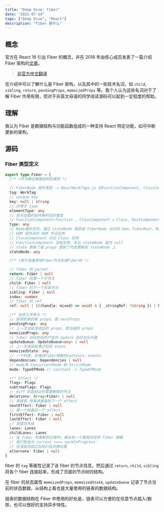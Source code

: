 ```yaml
---
title: "Deep Dive: fiber"
date: "2021-07-14"
tags: ["Deep Dive", "React"]
description: "Fiber 是什么"
---
```


## 概念

官方在 React 16 引出 Fiber 的概念，并在 2016 年由核心成员发表了一篇介绍 Fiber 架构的[文章](https://github.com/acdlite/react-fiber-architecture)。

> [非官方中文翻译](https://github.com/xxn520/react-fiber-architecture-cn)

在介绍中可以了解什么是 Fiber 架构，以及其中的一些技术名词，如 `child`, `sibling`, `return`, `pendingProps`, `memoizedProps` 等。我个人认为这些名词对于了解 Fiber 作用有限，但对于非英文母语的同学阅读源码可以起到一定程度的帮助。

## 理解

我认为 Fiber 是数据结构与功能函数组成的一种支持 React 特定功能，如可中断更新的架构，

## 源码

### Fiber 类型定义

```ts
export type Fiber = {
  /** ⬇️作为静态数据结构的属性 */

  // FiberNode 组件类型 -> ReactWorkTags.js 如FunctionComponent, ClassComponent, HostComponent
  tag: WorkTag
  // unique key
  key: null | string
  // 约等于 type
  elementType: any
  // 异步加载的组件解析后的类型
  // FunctionComponent=function , ClassComponent = Class, HostComponent = div
  type: any
  // Node储存空间，通过 stateNode 绑定如 FiberNode 对应的 Dom、FiberRoot、ReactComponent 实例
  // DOM 组件对应 DOM 节点实例
  // ClassComponent 对应 Class 实例
  // FunctionComponent 没有实例，所以 stateNode 值为 null
  // state 更新了或 props 更新了均会更新到 stateNode 上
  stateNode: any

  /** ⬇️用于连接其他Fiber节点形成Fiber树 */

  // fiber 的 parent
  return: Fiber | null
  // fiber 的第一个子节点
  child: Fiber | null
  // fiber 的下一个兄弟节点
  sibling: Fiber | null
  index: number
  // fiber 的 ref
  ref: null | (((handle: mixed) => void) & { _stringRef: ?string }) | RefObject

  /** 动态工作单元 */
  // 即将到来的新 props，即 nextProps
  pendingProps: any
  // 上一次渲染完成后的 props，即当前的 props
  memoizedProps: any
  // fiber 对应的组件产生的 Update 会存在队列里
  updateQueue: UpdateQueue<any> | null
  // 上一次渲染处理之后的 state
  memoizedState: any
  // 一个列表，存储该Fiber依赖的contexts，events
  dependencies: Dependencies | null
  // mode有 ConcurrentMode 和 StrictMode
  mode: TypeOfMode // constant -> TypeOfMode

  /** Effect */
  flags: Flags
  subtreeFlags: Flags
  // diff 阶段标记的需要删除的节点
  deletions: Array<Fiber> | null
  // 单链表 用来快速查找下一个 effect
  nextEffect: Fiber | null
  // 第一个和最后一个 effect，
  firstEffect: Fiber | null
  lastEffect: Fiber | null
  // 调度优先级
  lanes: Lanes
  childLanes: Lanes
  // 在 fiber 树更新的过程中，都会有一个跟其对应的 fiber 镜像
  // 我们称他为`current <==> workInProgress`
  // 在渲染完成之后他们会交换位置
  alternate: Fiber | null
}
```

fiber 的 `tag` 等属性记录了该 fiber 的节点信息，然后通过 `return`, `child`, `sibling` 将各个 fiber 连接起来，形成了页面的节点树的结构。

在 fiber 的状态属性 `memoizedProps`, `memoizedState`, `updateQueue` 记录了节点当前的状态数据，从结构上看也是大量使用的链表的数据结构。

链表的数据结构在 Fiber 中使用的好处是，链表可以方便的在任意节点插入/删除，也可以很好的支持异步特性。

